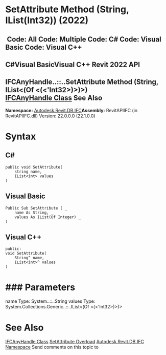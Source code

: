 # SetAttribute Method (String, IList(Int32)) (2022)

﻿
 Code: All Code: Multiple Code: C# Code: Visual Basic Code: Visual C++   
---  
C#Visual BasicVisual C++
Revit 2022 API  
---  
IFCAnyHandle..::..SetAttribute Method (String, IList<(Of <(<'Int32>)>)>)  
[IFCAnyHandle Class](8b893943-70fa-94bf-90be-1523d516ecb3.md "IFCAnyHandle Class") See Also  
---  
**Namespace:** [Autodesk.Revit.DB.IFC](b823fafb-1ba1-896b-4097-142c2817ce74.md "Autodesk.Revit.DB.IFC Namespace")**Assembly:** RevitAPIIFC (in RevitAPIIFC.dll) Version: 22.0.0.0 (22.1.0.0)
# Syntax
C#  
---  
```text
public void SetAttribute(
	string name,
	IList<int> values
)
```
  
Visual Basic  
---  
```text
Public Sub SetAttribute ( _
	name As String, _
	values As IList(Of Integer) _
)
```
  
Visual C++  
---  
```text
public:
void SetAttribute(
	String^ name, 
	IList<int>^ values
)
```
  
# ### Parameters
name
    Type: System..::..String
values
    Type: System.Collections.Generic..::..IList<(Of <(<'Int32>)>)>
# See Also
[IFCAnyHandle Class](8b893943-70fa-94bf-90be-1523d516ecb3.md "IFCAnyHandle Class")
[SetAttribute Overload](25c11a79-8e0f-5474-cbf5-6a3e7a2821d2.md "SetAttribute Method")
[Autodesk.Revit.DB.IFC Namespace](b823fafb-1ba1-896b-4097-142c2817ce74.md "Autodesk.Revit.DB.IFC Namespace")
Send comments on this topic to 
